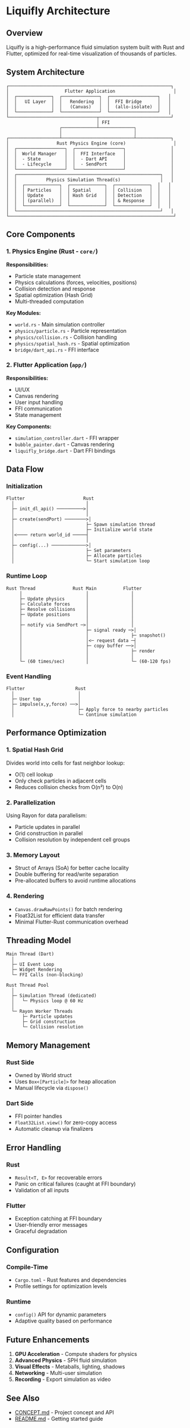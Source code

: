 # Liquifly Architecture

## Overview

Liquifly is a high-performance fluid simulation system built with Rust and Flutter, optimized for real-time visualization of thousands of particles.

## System Architecture

```
┌─────────────────────────────────────────────────────────────┐
│                     Flutter Application                      │
│  ┌─────────────┐  ┌──────────────┐  ┌──────────────────┐   │
│  │   UI Layer  │  │   Rendering  │  │  FFI Bridge      │   │
│  │             │  │   (Canvas)   │  │  (allo-isolate)  │   │
│  └─────────────┘  └──────────────┘  └──────────────────┘   │
└─────────────────────────────────┬───────────────────────────┘
                                  │ FFI
                    ┌─────────────┴─────────────┐
                    │                           │
┌───────────────────┴───────────────────────────┴─────────────┐
│                  Rust Physics Engine (core)                  │
│  ┌──────────────────┐  ┌──────────────────┐                 │
│  │  World Manager   │  │  FFI Interface   │                 │
│  │  - State         │  │  - Dart API      │                 │
│  │  - Lifecycle     │  │  - SendPort      │                 │
│  └──────────────────┘  └──────────────────┘                 │
│  ┌──────────────────────────────────────────────────────┐   │
│  │           Physics Simulation Thread(s)               │   │
│  │  ┌─────────────┐  ┌─────────────┐  ┌─────────────┐  │   │
│  │  │ Particles   │  │ Spatial     │  │ Collision   │  │   │
│  │  │ Update      │  │ Hash Grid   │  │ Detection   │  │   │
│  │  │ (parallel)  │  │             │  │ & Response  │  │   │
│  │  └─────────────┘  └─────────────┘  └─────────────┘  │   │
│  └──────────────────────────────────────────────────────┘   │
└──────────────────────────────────────────────────────────────┘
```

## Core Components

### 1. Physics Engine (Rust - `core/`)

**Responsibilities:**
- Particle state management
- Physics calculations (forces, velocities, positions)
- Collision detection and response
- Spatial optimization (Hash Grid)
- Multi-threaded computation

**Key Modules:**
- `world.rs` - Main simulation controller
- `physics/particle.rs` - Particle representation
- `physics/collision.rs` - Collision handling
- `physics/spatial_hash.rs` - Spatial optimization
- `bridge/dart_api.rs` - FFI interface

### 2. Flutter Application (`app/`)

**Responsibilities:**
- UI/UX
- Canvas rendering
- User input handling
- FFI communication
- State management

**Key Components:**
- `simulation_controller.dart` - FFI wrapper
- `bubble_painter.dart` - Canvas rendering
- `liquifly_bridge.dart` - Dart FFI bindings

## Data Flow

### Initialization
```
Flutter                      Rust
  │                           │
  ├─ init_dl_api() ──────────>│
  │                           │
  ├─ create(sendPort) ────────>│
  │                           ├─ Spawn simulation thread
  │                           ├─ Initialize world state
  │<──── return world_id ─────┤
  │                           │
  ├─ config(...) ─────────────>│
  │                           ├─ Set parameters
  │                           ├─ Allocate particles
  │                           └─ Start simulation loop
```

### Runtime Loop
```
Rust Thread              Rust Main          Flutter
     │                        │                │
     ├─ Update physics        │                │
     ├─ Calculate forces      │                │
     ├─ Resolve collisions    │                │
     ├─ Update positions      │                │
     │                        │                │
     ├─ notify via SendPort ─>│                │
     │                        ├─ signal ready ─>│
     │                        │                ├─ snapshot()
     │                        │<─ request data ─┤
     │                        ├─ copy buffer ──>│
     │                        │                ├─ render
     │                        │                │
     └─ (60 times/sec)        │                └─ (60-120 fps)
```

### Event Handling
```
Flutter                   Rust
  │                        │
  ├─ User tap              │
  ├─ impulse(x,y,force) ──>│
  │                        ├─ Apply force to nearby particles
  │                        └─ Continue simulation
```

## Performance Optimization

### 1. Spatial Hash Grid

Divides world into cells for fast neighbor lookup:
- O(1) cell lookup
- Only check particles in adjacent cells
- Reduces collision checks from O(n²) to O(n)

### 2. Parallelization

Using Rayon for data parallelism:
- Particle updates in parallel
- Grid construction in parallel
- Collision resolution by independent cell groups

### 3. Memory Layout

- Struct of Arrays (SoA) for better cache locality
- Double buffering for read/write separation
- Pre-allocated buffers to avoid runtime allocations

### 4. Rendering

- `Canvas.drawRawPoints()` for batch rendering
- Float32List for efficient data transfer
- Minimal Flutter-Rust communication overhead

## Threading Model

```
Main Thread (Dart)
  │
  ├─ UI Event Loop
  ├─ Widget Rendering
  └─ FFI Calls (non-blocking)

Rust Thread Pool
  │
  ├─ Simulation Thread (dedicated)
  │   └─ Physics loop @ 60 Hz
  │
  └─ Rayon Worker Threads
      ├─ Particle updates
      ├─ Grid construction
      └─ Collision resolution
```

## Memory Management

### Rust Side
- Owned by World struct
- Uses `Box<[Particle]>` for heap allocation
- Manual lifecycle via `dispose()`

### Dart Side
- FFI pointer handles
- `Float32List.view()` for zero-copy access
- Automatic cleanup via finalizers

## Error Handling

### Rust
- `Result<T, E>` for recoverable errors
- Panic on critical failures (caught at FFI boundary)
- Validation of all inputs

### Flutter
- Exception catching at FFI boundary
- User-friendly error messages
- Graceful degradation

## Configuration

### Compile-Time
- `Cargo.toml` - Rust features and dependencies
- Profile settings for optimization levels

### Runtime
- `config()` API for dynamic parameters
- Adaptive quality based on performance

## Future Enhancements

1. **GPU Acceleration** - Compute shaders for physics
2. **Advanced Physics** - SPH fluid simulation
3. **Visual Effects** - Metaballs, lighting, shadows
4. **Networking** - Multi-user simulation
5. **Recording** - Export simulation as video

## See Also

- [CONCEPT.md](../CONCEPT.md) - Project concept and API
- [README.md](../README.md) - Getting started guide
